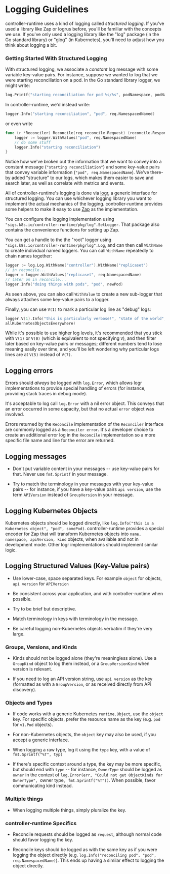 # Logging Guidelines

controller-runtime uses a kind of logging called _structured logging_. If
you've used a library like Zap or logrus before, you'll be familiar with
the concepts we use. If you've only used a logging library like the "log"
package (in the Go standard library) or "glog" (in Kubernetes), you'll
need to adjust how you think about logging a bit.

### Getting Started With Structured Logging

With structured logging, we associate a _constant_ log message with some
variable key-value pairs. For instance, suppose we wanted to log that we
were starting reconciliation on a pod. In the Go standard library logger,
we might write:

```go
log.Printf("starting reconciliation for pod %s/%s", podNamespace, podName)
```

In controller-runtime, we'd instead write:

```go
logger.Info("starting reconciliation", "pod", req.NamespacedNamed)
```

or even write

```go
func (r *Reconciler) Reconcile(req reconcile.Request) (reconcile.Response, error) {
    logger := logger.WithValues("pod", req.NamespacedName)
    // do some stuff
    logger.Info("starting reconciliation")
}
```

Notice how we've broken out the information that we want to convey into
a constant message (`"starting reconciliation"`) and some key-value pairs
that convey variable information (`"pod", req.NamespacedName`). We've
there-by added "structure" to our logs, which makes them easier to save
and search later, as well as correlate with metrics and events.

All of controller-runtime's logging is done via
[logr](https://github.com/go-logr/logr), a generic interface for
structured logging. You can use whichever logging library you want to
implement the actual mechanics of the logging. controller-runtime
provides some helpers to make it easy to use
[Zap](https://go.uber.org/zap) as the implementation.

You can configure the logging implementation using
`"sigs.k8s.io/controller-runtime/pkg/log".SetLogger`. That
package also contains the convenience functions for setting up Zap.

You can get a handle to the the "root" logger using
`"sigs.k8s.io/controller-runtime/pkg/log".Log`, and can then call
`WithName` to create individual named loggers. You can call `WithName`
repeatedly to chain names together:

```go
logger := log.Log.WithName("controller").WithName("replicaset")
// in reconcile...
logger = logger.WithValues("replicaset", req.NamespacedName)
// later on in reconcile...
logger.Info("doing things with pods", "pod", newPod)
```

As seen above, you can also call `WithValue` to create a new sub-logger
that always attaches some key-value pairs to a logger.

Finally, you can use `V(1)` to mark a particular log line as "debug" logs:

```go
logger.V(1).Info("this is particularly verbose!", "state of the world",
allKubernetesObjectsEverywhere)
```

While it's possible to use higher log levels, it's recommended that you
stick with `V(1)` or `V(0)` (which is equivalent to not specifying `V`),
and then filter later based on key-value pairs or messages; different
numbers tend to lose meaning easily over time, and you'll be left
wondering why particular logs lines are at `V(5)` instead of `V(7)`.

## Logging errors

Errors should _always_ be logged with `log.Error`, which allows logr
implementations to provide special handling of errors (for instance,
providing stack traces in debug mode).

It's acceptable to log call `log.Error` with a nil error object. This
conveys that an error occurred in some capacity, but that no actual
`error` object was involved.

Errors returned by the `Reconcile` implementation of the `Reconciler` interface are commonly logged as a `Reconciler error`.
It's a developer choice to create an additional error log in the `Reconcile` implementation so a more specific file name and line for the error are returned.

## Logging messages

- Don't put variable content in your messages -- use key-value pairs for
  that. Never use `fmt.Sprintf` in your message.

- Try to match the terminology in your messages with your key-value pairs
  -- for instance, if you have a key-value pairs `api version`, use the
  term `APIVersion` instead of `GroupVersion` in your message.

## Logging Kubernetes Objects

Kubernetes objects should be logged directly, like `log.Info("this is a Kubernetes object", "pod", somePod)`. controller-runtime provides
a special encoder for Zap that will transform Kubernetes objects into
`name, namespace, apiVersion, kind` objects, when available and not in
development mode. Other logr implementations should implement similar
logic.

## Logging Structured Values (Key-Value pairs)

- Use lower-case, space separated keys. For example `object` for objects,
  `api version` for `APIVersion`

- Be consistent across your application, and with controller-runtime when
  possible.

- Try to be brief but descriptive.

- Match terminology in keys with terminology in the message.

- Be careful logging non-Kubernetes objects verbatim if they're very
  large.

### Groups, Versions, and Kinds

- Kinds should not be logged alone (they're meaningless alone). Use
  a `GroupKind` object to log them instead, or a `GroupVersionKind` when
  version is relevant.

- If you need to log an API version string, use `api version` as the key
  (formatted as with a `GroupVersion`, or as received directly from API
  discovery).

### Objects and Types

- If code works with a generic Kubernetes `runtime.Object`, use the
  `object` key. For specific objects, prefer the resource name as the key
  (e.g. `pod` for `v1.Pod` objects).

- For non-Kubernetes objects, the `object` key may also be used, if you
  accept a generic interface.

- When logging a raw type, log it using the `type` key, with a value of
  `fmt.Sprintf("%T", typ)`

- If there's specific context around a type, the key may be more specific,
  but should end with `type` -- for instance, `OwnerType` should be logged
  as `owner` in the context of `log.Error(err, "Could not get ObjectKinds for OwnerType", `owner type`, fmt.Sprintf("%T"))`. When possible, favor
  communicating kind instead.

### Multiple things

- When logging multiple things, simply pluralize the key.

### controller-runtime Specifics

- Reconcile requests should be logged as `request`, although normal code
  should favor logging the key.

- Reconcile keys should be logged as with the same key as if you were
  logging the object directly (e.g. `log.Info("reconciling pod", "pod", req.NamespacedName)`). This ends up having a similar effect to logging
  the object directly.
